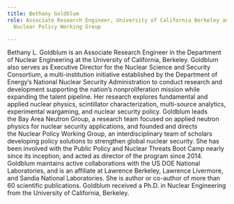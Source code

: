```yaml
---
title: Bethany Goldblum
role: Associate Research Engineer, University of California Berkeley and Director,
  Nuclear Policy Working Group

---
```

Bethany L. Goldblum is an Associate Research Engineer in the Department of Nuclear Engineering at the University of California, Berkeley. Goldblum also serves as Executive Director for the Nuclear Science and Security Consortium, a multi-institution initiative established by the Department of Energy’s National Nuclear Security Administration to conduct research and development supporting the nation’s nonproliferation mission while expanding the talent pipeline. Her research explores fundamental and applied nuclear physics, scintillator characterization, multi-source analytics, experimental wargaming, and nuclear security policy. Goldblum leads the Bay Area Neutron Group, a research team focused on applied neutron physics for nuclear security applications, and founded and directs the Nuclear Policy Working Group, an interdisciplinary team of scholars developing policy solutions to strengthen global nuclear security. She has been involved with the Public Policy and Nuclear Threats Boot Camp nearly since its inception, and acted as director of the program since 2014. Goldblum maintains active collaborations with the US DOE National Laboratories, and is an affiliate at Lawrence Berkeley, Lawrence Livermore, and Sandia National Laboratories. She is author or co-author of more than 60 scientific publications. Goldblum received a Ph.D. in Nuclear Engineering from the University of California, Berkeley.